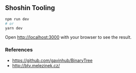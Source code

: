 ## Shoshin Tooling

```bash
npm run dev
# or
yarn dev
```

Open [http://localhost:3000](http://localhost:3000) with your browser to see the result.

### References
- https://github.com/gavinhub/BinaryTree
- http://btv.melezinek.cz/
